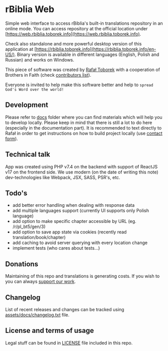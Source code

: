 rBiblia Web
===========

Simple web interface to access rBiblia's built-in translations repository in an online mode. You can access repository at the official location under [https://web.rbiblia.toborek.info](https://web.rbiblia.toborek.info).

Check also standalone and more powerful desktop version of this application at [https://rbiblia.toborek.info](https://rbiblia.toborek.info/en-US/). Binary version is available in different languages (English, Polish and Russian) and works on Windows.

This piece of software was created by [Rafał Toborek](https://github.com/clash82) with a cooperation of Brothers in Faith (check [contributors list](https://github.com/rBiblia/rbiblia-web/graphs/contributors)).

Everyone is invited to help make this software better and help to `spread God's Word over the world!` 

Development
-----------
Please refer to [docs](https://github.com/rBiblia/rbiblia-web/tree/master/docs) folder where you can find materials which will help you to develop locally. Please keep in mind that there is still a lot to do here (especially in the documentation part). It is recommended to text directly to Rafał in order to get instructions on how to build project locally (use [contact form](https://kontakt.toborek.info)).

Technical talk
--------------
App was created using PHP v7.4 on the backend with support of ReactJS v17 on the frontend side. We use modern (on the date of writing this note) dev-technologies like Webpack, JSX, SASS, PSR's, etc.

Todo's
------
- add better error handling when dealing with response data
- add multiple languages support (currently UI supports only Polish language)
- add option to make specific chapter accessible by URL (eg. /r/pl_bt5/gen/3)
- add option to save app state via cookies (recently read translation/book/chapter)
- add caching to avoid server querying with every location change
- implement tests (who cares about tests...)

Donations
---------
Maintaining of this repo and translations is generating costs. If you wish to you can always [support our work](https://rbiblia.toborek.info/donation/).

Changelog
---------
List of recent releases and changes can be tracked using [assets/docs/changelog.txt](https://github.com/rBiblia/rbiblia-web/blob/master/assets/docs/changelog.txt) file.

License and terms of usage
--------------------------
Legal stuff can be found in [LICENSE](https://github.com/rBiblia/rbiblia-web/blob/master/LICENSE) file included in this repo.

